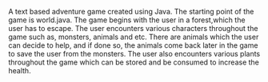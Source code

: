 A text based adventure game created using Java. The starting point of the game is world.java.
The game begins with the user in a forest,which the user has to escape. The user encounters various characters throughout the game such as, monsters, animals and etc.
There are animals which the user can decide to help, and if done so, the animals come back later in the game to save the user from the monsters.
The user also encounters various plants throughout the game which can be stored and be consumed to increase the health.
